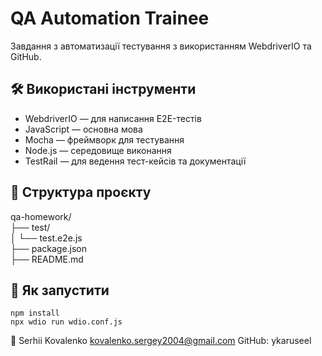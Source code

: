 # QA Automation Trainee

Завдання з автоматизації тестування з використанням WebdriverIO та GitHub.

## 🛠️ Використані інструменти

- WebdriverIO — для написання E2E-тестів  
- JavaScript — основна мова  
- Mocha — фреймворк для тестування  
- Node.js — середовище виконання  
- TestRail — для ведення тест-кейсів та документації  

## 📂 Структура проєкту

qa-homework/  
├── test/  
│   └── test.e2e.js  
├── package.json  
├── README.md  

## 🚀 Як запустити

```
npm install
npx wdio run wdio.conf.js
```


👤
Serhii Kovalenko
kovalenko.sergey2004@gmail.com
GitHub: ykaruseel




